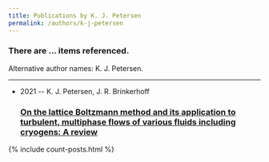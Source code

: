 ```yaml
---
title: Publications by K. J. Petersen
permalink: /authors/k-j-petersen
---
```


<h3 id="number-posts">There are ... items referenced.</h3>
<p id='info-authors'>Alternative author names: K. J. Petersen.</p>
<hr />
<ul class="post-list">
<li><span class='post-meta'>2021 -- K. J. Petersen, J. R. Brinkerhoff</span><h3><a class='post-link' href="{{ site.baseurl }}/on-the-lattice-boltzmann-method-and-its-application-to-turbulent-multiphase-flows-of-various-fluids-including-cryogens-a-review">On the lattice Boltzmann method and its application to turbulent, multiphase flows of various fluids including cryogens: A review</a></h3></li>

</ul>
{% include count-posts.html %}
